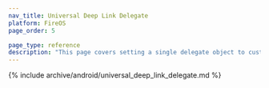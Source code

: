 ```yaml
---
nav_title: Universal Deep Link Delegate
platform: FireOS
page_order: 5

page_type: reference
description: "This page covers setting a single delegate object to custom handle all deep links opened by Braze across Content Cards, in-app messages, and push notifications."
---
```


{% include archive/android/universal_deep_link_delegate.md %}
